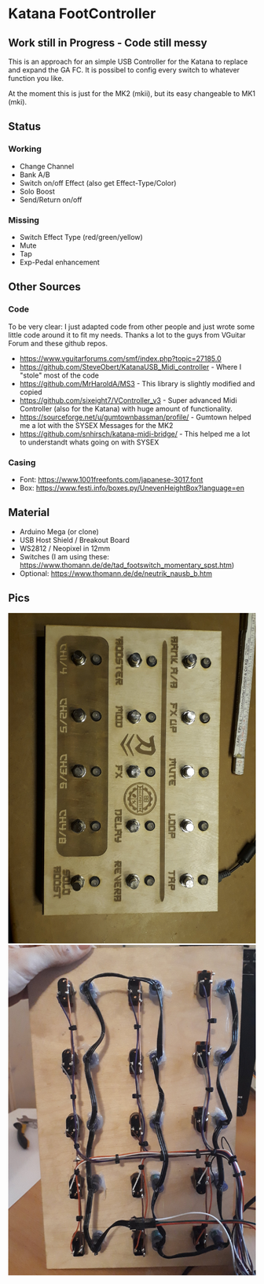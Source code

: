 # Katana FootController

## Work still in Progress - Code still messy 
This is an approach for an simple USB Controller for the Katana to replace and expand the GA FC.
It is possibel to config every switch to whatever function you like.

At the moment this is just for the MK2 (mkii), but its easy changeable to MK1 (mki).

## Status
### Working
- Change Channel
- Bank A/B
- Switch on/off Effect (also get Effect-Type/Color)
- Solo Boost
- Send/Return on/off

### Missing
- Switch Effect Type (red/green/yellow)
- Mute
- Tap
- Exp-Pedal enhancement

## Other Sources
### Code
To be very clear: I just adapted code from other people and just wrote some little code around it to fit my needs. Thanks a lot to the guys from VGuitar Forum and these github repos.

- https://www.vguitarforums.com/smf/index.php?topic=27185.0
- https://github.com/SteveObert/KatanaUSB_Midi_controller - Where I "stole" most of the code
- https://github.com/MrHaroldA/MS3 - This library is slightly modified and copied
- https://github.com/sixeight7/VController_v3 - Super advanced Midi Controller (also for the Katana) with huge amount of functionality.
- https://sourceforge.net/u/gumtownbassman/profile/ - Gumtown helped me a lot with the SYSEX Messages for the MK2
- https://github.com/snhirsch/katana-midi-bridge/ - This helped me a lot to understandt whats going on with SYSEX

### Casing
- Font: https://www.1001freefonts.com/japanese-3017.font
- Box: https://www.festi.info/boxes.py/UnevenHeightBox?language=en 

## Material
- Arduino Mega (or clone)
- USB Host Shield / Breakout Board
- WS2812 / Neopixel in 12mm
- Switches (I am using these: https://www.thomann.de/de/tad_footswitch_momentary_spst.htm)
- Optional: https://www.thomann.de/de/neutrik_nausb_b.htm

## Pics
![Alt text](images/Image_top.jpg?raw=true "Top")
![Alt text](images/images_switches.jpg?raw=true "Switches")

